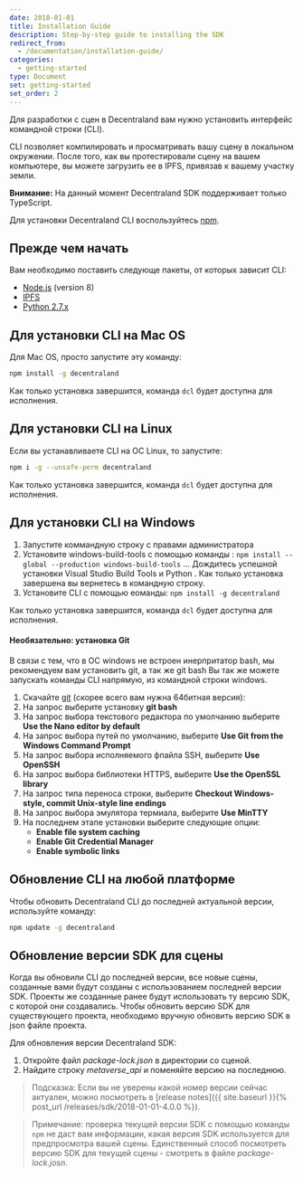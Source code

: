 ```yaml
---
date: 2018-01-01
title: Installation Guide
description: Step-by-step guide to installing the SDK
redirect_from:
  - /documentation/installation-guide/
categories:
  - getting-started
type: Document
set: getting-started
set_order: 2
---
```


Для разработки с сцен в Decentraland вам нужно установить интерфейс командной строки (CLI).

CLI позволяет компилировать и просматривать вашу сцену в локальном окружении. После того, как вы протестировали сцену на вашем компьютере, вы можете загрузить ее в IPFS, привязав к вашему участку земли.

**Внимание:** На данный момент Decentraland SDK поддерживает только TypeScript.

Для установки Decentraland CLI воспользуйтесь [npm](https://www.npmjs.com/get-npm?utm_source=house&utm_medium=homepage&utm_campaign=free%20orgs&utm_term=Install%20npm).

## Прежде чем начать

Вам необходимо поставить следующе пакеты, от которых зависит CLI:

- [Node.js](https://github.com/decentraland/cli#nodejs-installation) (version 8)
- [IPFS](https://dist.ipfs.io/#go-ipfs)
- [Python 2.7.x](https://www.python.org/downloads/)

## Для установки CLI на Mac OS

Для Mac OS, просто запустите эту команду:

```bash
npm install -g decentraland
```

Как только установка завершится, команда  `dcl` будет доступна для исполнения.

## Для установки CLI на Linux

Если вы устанавливаете CLI на ОС Linux, то запустите:

```bash
npm i -g --unsafe-perm decentraland
```

Как только установка завершится, команда  `dcl` будет доступна для исполнения.

## Для установки CLI на Windows

1.  Запустите коммандную строку с правами администратора
2.  Установите windows-build-tools с помощью команды :
    `npm install --global --production windows-build-tools`
    ... Дождитесь успешной установки Visual Studio Build Tools и Python . Как только установка завершена вы вернетесь в командную строку.
3.  Установите CLI с помощью еоманды:
    `npm install -g decentraland`

Как только установка завершится, команда  `dcl` будет доступна для исполнения.

#### Необязательно: установка Git

В связи с тем, что в ОС windows не встроен инерпритатор bash, мы рекомендуем вам установить git, а так же git bash
Вы так же можете запускать команды CLI напрямую, из командной строки windows.

1.  Скачайте [git](https://git-scm.com/download/win) (скорее всего вам нужна 64битная версия):
2.  На запрос выберите установку **git bash**
3.  На запрос выбора текстового редактора по умолчанию выберите **Use the Nano editor by default**
4.  На запрос выбора путей по умолчанию, выберите **Use Git from the Windows Command Prompt**
5.  На запрос выбора исполняемого фпайла SSH, выберите **Use OpenSSH**
6.  На запрос выбора библиотеки HTTPS, выберите **Use the OpenSSL library**
7.  На запрос типа переноса строки, выберите **Checkout Windows-style, commit Unix-style line endings**
8.  На запрос выбора эмулятора термиала, выберите **Use MinTTY**
9.  На последнем этапе установки выберите следующие опции:
    - **Enable file system caching**
    - **Enable Git Credential Manager**
    - **Enable symbolic links**

## Обновление CLI на любой платформе

Чтобы обновить Decentraland CLI до последней актуальной версии, используйте команду:

```bash
npm update -g decentraland
```

## Обновление версии SDK для сцены

Когда вы обновили CLI до последней версии, все новые сцены, созданные вами будут созданы с использованием последней версии SDK. Проекты же созданные ранее будут использовать ту версию SDK, с которой они создавались. Чтобы обновить версию SDK для существующего проекта, необходимо вручную обновить версию SDK в json файле проекта.

Для обновления версии Decentraland SDK:

1.  Откройте файл _package-lock.json_ в директории со сценой.
2.  Найдите строку _metaverse_api_ и поменяйте версию на последнюю.

> Подсказка: Если вы не уверены какой номер версии сейчас актуален, можно посмотреть в [release notes]({{ site.baseurl }}{% post_url /releases/sdk/2018-01-01-4.0.0 %}).

> Примечание: проверка текущей версии SDK с помощью команды `npm` не даст вам информации, какая версия SDK используется для предпросмотра вашей сцены. Единственный способ посмотреть версию SDK для текущей сцены - смотреть в файле _package-lock.josn_.
